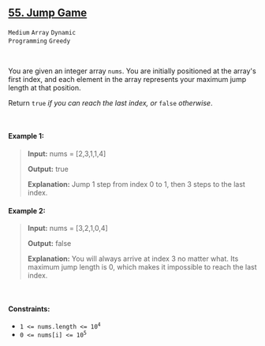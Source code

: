 ## [55. Jump Game](https://leetcode.com/problems/jump-game/)

<code>Medium</code> <code>Array</code> <code>Dynamic Programming</code> <code>Greedy</code>

<br>

You are given an integer array <code>nums</code>. You are initially positioned at the array's first index, and each element in the array represents your maximum jump length at that position.

Return <code>true</code> *if you can reach the last index, or* <code>false</code> *otherwise*.

<br>

#### Example 1:

> __Input:__ nums = [2,3,1,1,4]
>
> __Output:__ true
>
> __Explanation:__ Jump 1 step from index 0 to 1, then 3 steps to the last index.

#### Example 2:

> __Input:__ nums = [3,2,1,0,4]
>
> __Output:__ false
>
> __Explanation:__ You will always arrive at index 3 no matter what. Its maximum jump length is 0, which makes it impossible to reach the last index.

<br>

#### Constraints:

- <code>1 <= nums.length <= 10<sup>4</sup></code>
- <code>0 <= nums[i] <= 10<sup>5</sup></code>